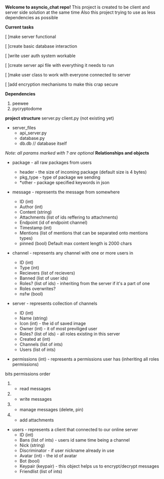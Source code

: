 **Welcome to asyncio_chat repo!**
This project is created to be client and server side solution at the same time
Also this project trying to use as less dependencies as possible

**Current tasks**

[ ]make server functional

[ ]create basic database interaction

[ ]write user auth system workable

[ ]create server api file with everything it needs to run

[ ]make user class to work with everyone connected to server

[ ]add encryption mechanisms to make this crap secure

**Dependencies**
1. peewee
2. pycryptodome

**project structure**
server.py
client.py (not existing yet)
- server_files
    - api_server.py
    - database.py
    - db.db // database itself

*Note: all params marked with ? are optional*
**Relationships and objects**

* package - all raw packages from users
    - header - the size of incoming package (default size is 4 bytes)
    - pkg_type - type of package we sending
    - *other - package specified keywords in json

* message - represents the message from somewhere
    - ID (int)
    - Author (int)
    - Content (string)
    - Attachments (list of ids reffering to attachments)
    - Endpoint (id of endpoint channel)
    - Timestamp (int)
    - Mentions (list of mentions that can be separated onto mentions types)
    - pinned (bool)
Default max content length is 2000 chars

* channel - represents any channel with one or more users in
    - ID (int)
    - Type (int)
    - Recievers (list of recievers)
    - Banned (list of user ids)
    - Roles? (list of ids) - inheriting from the server if it's a part of one
    - Roles overwrites?
    - nsfw (bool)

* server - represents collection of channels
    - ID (int)
    - Name (string)
    - Icon (int) - the id of saved image
    - Owner (int) - it of most previliged user
    - Roles? (list of ids) - all roles existing in this server
    - Created at (int)
    - Channels (list of ints)
    - Users (list of ints)

* permissions (int) - represents a permissions user has (inheriting all roles permissions)

bits permissions order
1. - read messages
2. - write messages
3. - manage messages (delete, pin)
4. - add attachments

* users - represents a client that connected to our online server
    - ID (int)
    - Bans (list of ints) - users id same time being a channel
    - Nick (string)
    - Discriminator - if user nickname already in use
    - Avatar (int) - the id of avatar
    - Bot (bool)
    - Keypair (keypair) - this object helps us to encrypt/decrypt messages
    - Friendlist (list of ints)